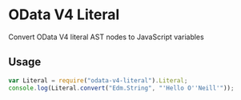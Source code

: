 # OData V4 Literal

Convert OData V4 literal AST nodes to JavaScript variables

## Usage

```javascript
var Literal = require("odata-v4-literal").Literal;
console.log(Literal.convert("Edm.String", "'Hello O''Neill'"));
```